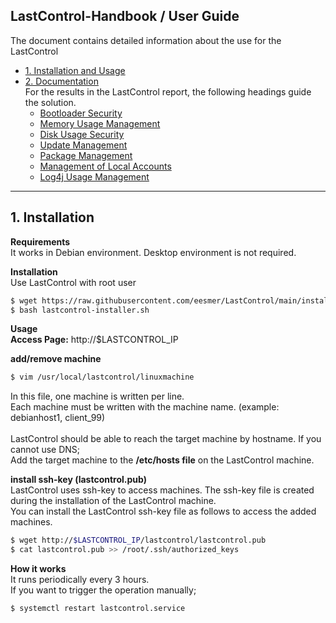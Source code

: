 ## LastControl-Handbook / User Guide
The document contains detailed information about the use for the LastControl
- [1. Installation and Usage](#1-installation)
- [2. Documentation](#)<br>
  For the results in the LastControl report, the following headings guide the solution.<br>
  - [Bootloader Security](https://github.com/eesmer/LastControl/blob/main/docs/Bootloader_Security.md)<br>
  - [Memory Usage Management](https://github.com/eesmer/LastControl/blob/main/docs/Memory_usage_Management.md)<br>
  - [Disk Usage Security](https://github.com/eesmer/LastControl/blob/main/docs/Disk_usage_Management.md)<br>
  - [Update Management](https://github.com/eesmer/LastControl/blob/main/docs/Update_Management.md)<br>
  - [Package Management](https://github.com/eesmer/LastControl/blob/main/docs/Package_Management.md)<br>
  - [Management of Local Accounts](https://github.com/eesmer/LastControl/blob/main/docs/Management_of_LocalAccounts.md)<br>
  - [Log4j Usage Management](https://github.com/eesmer/LastControl/blob/main/docs/Log4j_usage_Management.md)
---

## 1. Installation

**Requirements**<br>
It works in Debian environment. Desktop environment is not required.<br>

**Installation**<br>
Use LastControl with root user
```sh
$ wget https://raw.githubusercontent.com/eesmer/LastControl/main/install/lastcontrol-installer.sh
$ bash lastcontrol-installer.sh
```
**Usage**<br>
**Access Page:** http://$LASTCONTROL_IP

**add/remove machine**
```sh
$ vim /usr/local/lastcontrol/linuxmachine
```
In this file, one machine is written per line.<br>
Each machine must be written with the machine name.
(example: debianhost1, client_99) <br>
<br>
LastControl should be able to reach the target machine by hostname.
If you cannot use DNS;<br>
Add the target machine to the **/etc/hosts file** on the LastControl machine.

**install ssh-key (lastcontrol.pub)**<br>
LastControl uses ssh-key to access machines. The ssh-key file is created during the installation of the LastControl machine.<br>
You can install the LastControl ssh-key file as follows to access the added machines.
```sh
$ wget http://$LASTCONTROL_IP/lastcontrol/lastcontrol.pub
$ cat lastcontrol.pub >> /root/.ssh/authorized_keys
```
**How it works**<br>
It runs periodically every 3 hours.<br>
If you want to trigger the operation manually;<br>
```sh
$ systemctl restart lastcontrol.service
```
